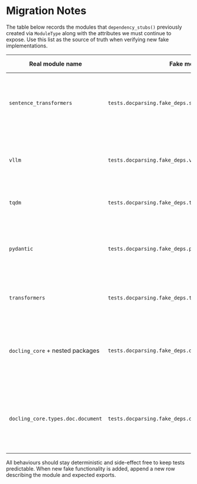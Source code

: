 # Migration Notes

The table below records the modules that `dependency_stubs()` previously created
via `ModuleType` along with the attributes we must continue to expose. Use this
list as the source of truth when verifying new fake implementations.

| Real module name | Fake module path | Exposed attributes / behaviour |
| ---------------- | ---------------- | ------------------------------ |
| `sentence_transformers` | `tests.docparsing.fake_deps.sentence_transformers` | `SparseEncoder` class supporting `.encode()` returning `_StubSparseBatch`, `.decode()` truncating token-weight pairs, and the internal `_StubSparseRow` / `_StubSparseValues` helpers used by the encoder. |
| `vllm` | `tests.docparsing.fake_deps.vllm` | `LLM` class with `.embed()` producing deterministic vectors, `PoolingParams` data holder, internal `_StubEmbedding` wrapper exposing `.outputs.embedding`. |
| `tqdm` | `tests.docparsing.fake_deps.tqdm` | `tqdm()` function returning the iterable unchanged (or an empty list) to mimic optional progress bars. |
| `pydantic` | `tests.docparsing.fake_deps.pydantic` | `BaseModel`, `Field`, `ConfigDict`, `field_validator`, `model_validator` replicating the permissive behaviours from the dynamic stub (default propagation, decorator passthroughs). |
| `transformers` | `tests.docparsing.fake_deps.transformers` | `AutoTokenizer` class with `.from_pretrained()` constructor and callable behaviour returning token lists. |
| `docling_core` + nested packages | `tests.docparsing.fake_deps.docling_core.*` | `transforms` namespace with `chunker`, `serializer` subpackages; `BaseChunk`, `HybridChunker`, `ChunkingDocSerializer`, `ChunkingSerializerProvider`, tokenizer helpers, markdown serializers, and `create_ser_result` factory. |
| `docling_core.types.doc.document` | `tests.docparsing.fake_deps.docling_core.types.doc.document` | `DoclingDocument`, `DocTagsDocument`, simple picture data classes (`PictureClassificationData`, `PictureDescriptionData`, `PictureMoleculeData`), and `PictureItem` stub exposing `.annotations` and `.caption_text`. |

All behaviours should stay deterministic and side-effect free to keep tests
predictable. When new fake functionality is added, append a new row describing
the module and expected exports.
